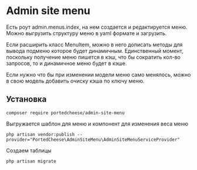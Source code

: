 # Admin site menu
Есть роут admin.menus.index, на нем создается и редактируется меню.
Можно выгрузить структуру меню в yaml формате и загрузить.

Если расширить класс MenuItem, можно в него дописать методы для вывода подменю которое будет динамичным. Единственный момент, поскольку получение меню пишется в кэш, что бы сократить кол-во запросов, то и динамичное меню будет в кэше. 

Если нужно что бы при изменении модели меню само менялось, можно в свою модель добавить очиску кэша по ключу меню.

## Установка
`composer require portedcheese/admin-site-menu`

Выгружается шаблон для меню и компонент для изменения веса меню

`php artisan vendor:publish --provider="PortedCheese\AdminSiteMenu\AdminSiteMenuServiceProvider"`

Создаем таблицы

`php artisan migrate`